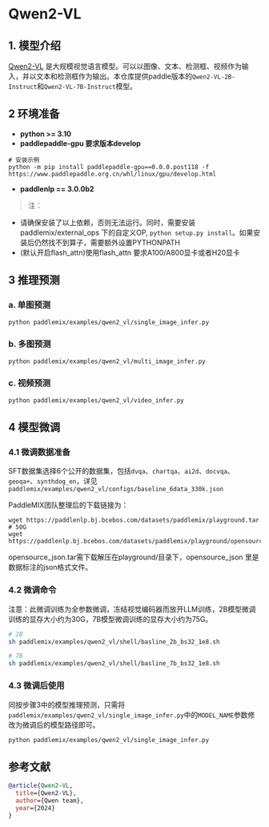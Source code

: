 # Qwen2-VL

## 1. 模型介绍

[Qwen2-VL](https://qwenlm.github.io/blog/qwen2-vl/) 是大规模视觉语言模型。可以以图像、文本、检测框、视频作为输入，并以文本和检测框作为输出。本仓库提供paddle版本的`Qwen2-VL-2B-Instruct`和`Qwen2-VL-7B-Instruct`模型。


## 2 环境准备
- **python >= 3.10**
- **paddlepaddle-gpu 要求版本develop**
```
# 安装示例
python -m pip install paddlepaddle-gpu==0.0.0.post118 -f https://www.paddlepaddle.org.cn/whl/linux/gpu/develop.html
```

- **paddlenlp == 3.0.0b2**

> 注：
* 请确保安装了以上依赖，否则无法运行。同时，需要安装 paddlemix/external_ops 下的自定义OP, `python setup.py install`。如果安装后仍然找不到算子，需要额外设置PYTHONPATH
* (默认开启flash_attn)使用flash_attn 要求A100/A800显卡或者H20显卡

## 3 推理预测

### a. 单图预测
```bash
python paddlemix/examples/qwen2_vl/single_image_infer.py
```

### b. 多图预测
```bash
python paddlemix/examples/qwen2_vl/multi_image_infer.py
```

### c. 视频预测
```bash
python paddlemix/examples/qwen2_vl/video_infer.py
```

## 4 模型微调

### 4.1 微调数据准备

SFT数据集选择6个公开的数据集，包括`dvqa`、`chartqa`、`ai2d`、`docvqa`、`geoqa+`、`synthdog_en`，详见`paddlemix/examples/qwen2_vl/configs/baseline_6data_330k.json`

PaddleMIX团队整理后的下载链接为：
```
wget https://paddlenlp.bj.bcebos.com/datasets/paddlemix/playground.tar # 50G
wget https://paddlenlp.bj.bcebos.com/datasets/paddlemix/playground/opensource_json.tar
```
opensource_json.tar需下载解压在playground/目录下，opensource_json 里是数据标注的json格式文件。

### 4.2 微调命令

注意：此微调训练为全参数微调，冻结视觉编码器而放开LLM训练，2B模型微调训练的显存大小约为30G，7B模型微调训练的显存大小约为75G。

```bash
# 2B
sh paddlemix/examples/qwen2_vl/shell/basline_2b_bs32_1e8.sh

# 7B
sh paddlemix/examples/qwen2_vl/shell/basline_7b_bs32_1e8.sh
```

### 4.3 微调后使用

同按步骤3中的模型推理预测，只需将`paddlemix/examples/qwen2_vl/single_image_infer.py`中的`MODEL_NAME`参数修改为微调后的模型路径即可。

```bash
python paddlemix/examples/qwen2_vl/single_image_infer.py
```


## 参考文献
```BibTeX
@article{Qwen2-VL,
  title={Qwen2-VL},
  author={Qwen team},
  year={2024}
}
```
